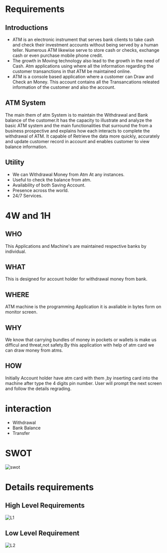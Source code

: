 
# Requirements 
## Introductions
 - ATM is an electronic instrument that serves bank clients to take cash and check their investment accounts without being served by a human teller. Numerous ATM likewise serve to store cash or checks, exchange cash or even purchase mobile phone credit.
 - The growth in Moving technology also lead to the growth in the need of Cash. Atm applications using where all the information regarding the customer transanctions in that ATM be maintained online.
 - ATM is a console based application where a customer can Draw and Check an Money. This account contains all the Transancations releated information of the customer and also the account.
## ATM System

The main them of atm System is to maintain the Withdrawal and Bank balance of the customer.It has the capacity to illustrate and analyze the basic ATM system and the main functionalities that surround the from a business prospective and explains how each interacts to complete the withdrawal of ATM. It capable of Retrieve the data more quickly, accurately and update customer record in account and enables customer to view balance information.
## Utility
 - We can Withdrawal Money from Atm At any instances.
 - Useful to check the balance from atm.
 - Availability of both Saving Account.
 - Presence across the world.
 - 24/7 Services.
# 4W and 1H
## WHO
  This Applications and Machine's are maintained respective banks by individual.
## WHAT
  This is designed for account holder for withdrawal money from bank.
## WHERE
  ATM machine is the programming Application it is avaliable in bytes form on monitor screen. 
## WHY 
  We know that carrying bundles of money in pockets or wallets is make us difficul and threat,not safety.By this application with help of atm card we can draw money from atms. 
## HOW
  Initially Account holder have atm card with them ,by inserting card into the machine after type the 4 digits pin number. User will prompt the next screen and follow the details regrading.
# interaction
- Withdrawal
- Bank Balance
- Transfer
# SWOT
![swot](https://user-images.githubusercontent.com/82215129/153541234-91207ea2-3a3e-4b55-801f-bc299ad76b8c.PNG)
# Details requirements 
## High Level Requirements 

![L1](https://user-images.githubusercontent.com/82215129/153557588-96d00b8f-5ca9-4eea-ae71-29c6860e80a5.PNG)
## Low Level Requirement

![L2](https://user-images.githubusercontent.com/82215129/153557690-6712a96a-123f-44a5-97bb-66957eee4988.PNG)



  


